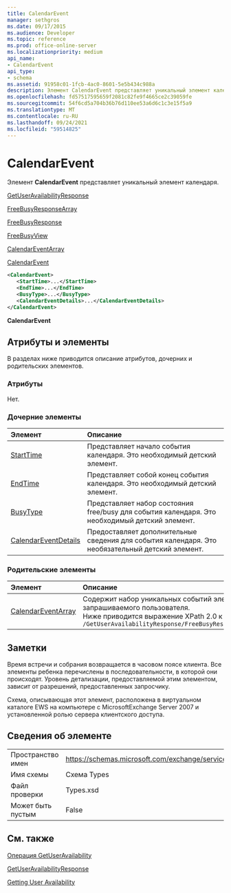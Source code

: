 ```yaml
---
title: CalendarEvent
manager: sethgros
ms.date: 09/17/2015
ms.audience: Developer
ms.topic: reference
ms.prod: office-online-server
ms.localizationpriority: medium
api_name:
- CalendarEvent
api_type:
- schema
ms.assetid: 91958c01-1fcb-4ac0-8601-5e5b434c988a
description: Элемент CalendarEvent представляет уникальный элемент календаря.
ms.openlocfilehash: fd57517595659f2081c82fe9f4665ce2c39059fe
ms.sourcegitcommit: 54f6cd5a704b36b76d110ee53a6d6c1c3e15f5a9
ms.translationtype: MT
ms.contentlocale: ru-RU
ms.lasthandoff: 09/24/2021
ms.locfileid: "59514825"
---
```

# <a name="calendarevent"></a>CalendarEvent

Элемент **CalendarEvent** представляет уникальный элемент календаря. 
  
[GetUserAvailabilityResponse](getuseravailabilityresponse.md)
  
[FreeBusyResponseArray](freebusyresponsearray.md)
  
[FreeBusyResponse](freebusyresponse.md)
  
[FreeBusyView](freebusyview.md)
  
[CalendarEventArray](calendareventarray.md)
  
[CalendarEvent](calendarevent.md)
  
```xml
<CalendarEvent>
   <StartTime>...</StartTime>
   <EndTime>...</EndTime>
   <BusyType>...</BusyType>
   <CalendarEventDetails>...</CalendarEventDetails>
</CalendarEvent>
```

 **CalendarEvent**
## <a name="attributes-and-elements"></a>Атрибуты и элементы

В разделах ниже приводится описание атрибутов, дочерних и родительских элементов.
  
### <a name="attributes"></a>Атрибуты

Нет.
  
### <a name="child-elements"></a>Дочерние элементы

|**Элемент**|**Описание**|
|:-----|:-----|
|[StartTime](starttime.md) <br/> |Представляет начало события календаря. Это необходимый детский элемент.  <br/> |
|[EndTime](endtime.md) <br/> |Представляет собой конец события календаря. Это необходимый детский элемент.  <br/> |
|[BusyType](busytype.md) <br/> |Представляет набор состояния free/busy для события календаря. Это необходимый детский элемент.  <br/> |
|[CalendarEventDetails](calendareventdetails.md) <br/> |Предоставляет дополнительные сведения для события календаря. Это необязательный детский элемент.  <br/> |
   
### <a name="parent-elements"></a>Родительские элементы

|**Элемент**|**Описание**|
|:-----|:-----|
|[CalendarEventArray](calendareventarray.md) <br/> |Содержит набор уникальных событий элементов календаря, которые представляют доступность запрашиваемого пользователя.  <br/> Ниже приводится выражение XPath 2.0 к этому элементу:  <br/>  `/GetUserAvailabilityResponse/FreeBusyResponseArray/FreeBusyResponse/FreeBusyView/CalendarEventArray` <br/> |
   
## <a name="remarks"></a>Заметки

Время встречи и собрания возвращается в часовом поясе клиента. Все элементы ребенка перечислены в последовательности, в которой они происходят. Уровень детализации, предоставляемой этим элементом, зависит от разрешений, предоставленных запросчику.
  
Схема, описывающая этот элемент, расположена в виртуальном каталоге EWS на компьютере с MicrosoftExchange Server 2007 и установленной ролью сервера клиентского доступа.
  
## <a name="element-information"></a>Сведения об элементе

|||
|:-----|:-----|
|Пространство имен  <br/> |https://schemas.microsoft.com/exchange/services/2006/types  <br/> |
|Имя схемы  <br/> |Схема Types  <br/> |
|Файл проверки  <br/> |Types.xsd  <br/> |
|Может быть пустым  <br/> |False  <br/> |
   
## <a name="see-also"></a>См. также



[Операция GetUserAvailability](getuseravailability-operation.md)
  
[GetUserAvailabilityResponse](getuseravailabilityresponse.md)


[Getting User Availability](https://msdn.microsoft.com/library/d4133fcb-9b0f-4e6b-aadf-a389da83516a%28Office.15%29.aspx)

